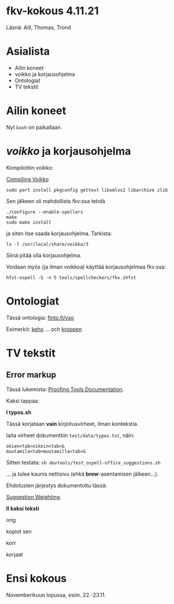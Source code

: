 
fkv-kokous 4.11.21
==================

Läsnä: Aili, Thomas, Trond

# Asialista
* Ailin koneet
* voikko ja korjausohjelma
* Ontologiat
* TV tekstit

# Ailin koneet

Nyt ``bash`` on paikallaan.

# *voikko* ja korjausohjelma

Kompiloitiin voikko:

[Compiling Voikko](https://giellalt.uit.no/infra/CompilingVoikkoWithHfst.html)

``sudo port install pkgconfig gettext libxmlxx2 libarchive zlib``

Sen jälkeen oli mahdollista fkv:ssa tehdä

```
./configure --enable-spellers
make
sudo make install
```

ja siten itse saada korjausohjelma. Tarkista:

``ls -l /usr/local/share/voikko/3``

Siinä pitää olla korjausohjelma.

Voidaan myös (ja ilman voikkoa) käyttää korjausohjelmaa fkv:ssa:

``hfst-ospell -S -n 5 tools/spellcheckers/fkv.zhfst``


# Ontologiat

Tässä ontologia: [finto.fi/yso](https://finto.fi/yso/)

Esimerkit: [keho](https://finto.fi/yso/fi/page/p109) ... och [kroppen](https://finto.fi/yso/fi/page/p109?clang=sv)


# TV tekstit


## Error markup

Tässä lukemista: [Proofing Tools Documentation](https://giellalt.uit.no/proof/index.html).


Kaksi tappaa: 

**I typos.sh**

Tässä korjataan **vain** kirjoitusvirheet, ilman kontekstia.

laita virheet dokumenttiin ``test/data/typos.txt``, näin:

```
okien<tab>oikein<tab>&
muutamila<tab>muutamilla<tab>&
```

Sitten testata: ``sh devtools/test_ospell-office_suggestions.sh``

... ja tulee kaunis nettisivu (ehkä **brew**-asentamisen jälkeen...).


Ehdotusten järjestys dokumentoitu tässä: 

[Suggestion Weighting](https://giellalt.uit.no/proof/spelling/SuggestionWeighting.html). 


**II kaksi teksti**

orig

kopiot sen

korr

korjaat 





# Ensi kokous

Novemberikuun lopussa, esim. 22.-23.11.




